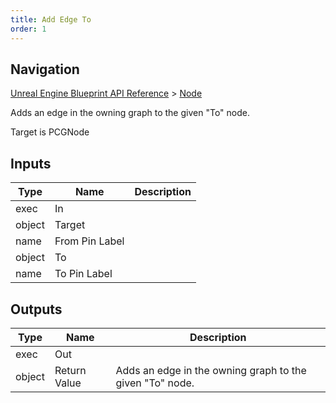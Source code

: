 ```yaml
---
title: Add Edge To
order: 1
---
```

## Navigation

[Unreal Engine Blueprint API Reference](https://dev.epicgames.com/documentation/en-us/unreal-engine/BlueprintAPI) > [Node](https://dev.epicgames.com/documentation/en-us/unreal-engine/BlueprintAPI/Node)

Adds an edge in the owning graph to the given "To" node.

Target is PCGNode

## Inputs

| Type | Name | Description |
| --- | --- | --- |
| exec | In |  |
| object | Target |  |
| name | From Pin Label |  |
| object | To |  |
| name | To Pin Label |  |

## Outputs

| Type | Name | Description |
| --- | --- | --- |
| exec | Out |  |
| object | Return Value | Adds an edge in the owning graph to the given "To" node. |
